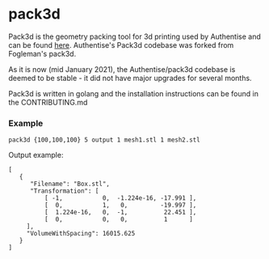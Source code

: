 # pack3d

Pack3d is the geometry packing tool for 3d printing used by Authentise and can be found [here](https://github.com/Authentise/pack3d). Authentise's Pack3d codebase was forked from Fogleman's pack3d.

As it is now (mid January 2021), the Authentise/pack3d codebase is deemed to be stable - it did not have major upgrades for several months.

Pack3d is written in golang and the installation instructions can be found in the CONTRIBUTING.md


### Example

```
pack3d {100,100,100} 5 output 1 mesh1.stl 1 mesh2.stl
```

Output example:

```
[
   {
      "Filename": "Box.stl",
      "Transformation": [
          [ -1,           0,  -1.224e-16, -17.991 ],
          [  0,           1,   0,         -19.997 ],
          [  1.224e-16,   0,  -1,          22.451 ],
          [  0,           0,   0,          1      ]
     ],
     "VolumeWithSpacing": 16015.625
   }
]
```

